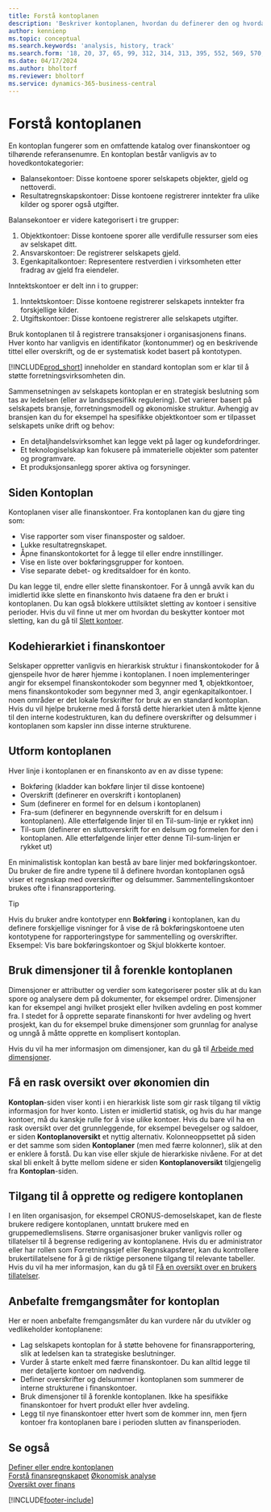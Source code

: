 ```yaml
---
title: Forstå kontoplanen
description: 'Beskriver kontoplanen, hvordan du definerer den og hvordan du bruker den.'
author: kennienp
ms.topic: conceptual
ms.search.keywords: 'analysis, history, track'
ms.search.form: '18, 20, 37, 65, 99, 312, 314, 313, 395, 552, 569, 570, 634, 790, 791, 1158'
ms.date: 04/17/2024
ms.author: bholtorf
ms.reviewer: bholtorf
ms.service: dynamics-365-business-central
---
```


# Forstå kontoplanen

En kontoplan fungerer som en omfattende katalog over finanskontoer og tilhørende referansenumre. En kontoplan består vanligvis av to hovedkontokategorier:

- Balansekontoer: Disse kontoene sporer selskapets objekter, gjeld og nettoverdi.
- Resultatregnskapskontoer: Disse kontoene registrerer inntekter fra ulike kilder og sporer også utgifter.

Balansekontoer er videre kategorisert i tre grupper:

1. Objektkontoer: Disse kontoene sporer alle verdifulle ressurser som eies av selskapet ditt.
1. Ansvarskontoer: De registrerer selskapets gjeld.
1. Egenkapitalkontoer: Representere restverdien i virksomheten etter fradrag av gjeld fra eiendeler.

Inntektskontoer er delt inn i to grupper:

1. Inntektskontoer: Disse kontoene registrerer selskapets inntekter fra forskjellige kilder.
1. Utgiftskontoer: Disse kontoene registrerer alle selskapets utgifter.

Bruk kontoplanen til å registrere transaksjoner i organisasjonens finans. Hver konto har vanligvis en identifikator (kontonummer) og en beskrivende tittel eller overskrift, og de er systematisk kodet basert på kontotypen.

[!INCLUDE[prod_short](includes/prod_short.md)] inneholder en standard kontoplan som er klar til å støtte forretningsvirksomheten din.

Sammensetningen av selskapets kontoplan er en strategisk beslutning som tas av ledelsen (eller av landsspesifikk regulering). Det varierer basert på selskapets bransje, forretningsmodell og økonomiske struktur. Avhengig av bransjen kan du for eksempel ha spesifikke objektkontoer som er tilpasset selskapets unike drift og behov:

* En detaljhandelsvirksomhet kan legge vekt på lager og kundefordringer.
* Et teknologiselskap kan fokusere på immaterielle objekter som patenter og programvare.
* Et produksjonsanlegg sporer aktiva og forsyninger.

## Siden Kontoplan

Kontoplanen viser alle finanskontoer. Fra kontoplanen kan du gjøre ting som:  

* Vise rapporter som viser finansposter og saldoer.  
* Lukke resultatregnskapet.  
* Åpne finanskontokortet for å legge til eller endre innstillinger.  
* Vise en liste over bokføringsgrupper for kontoen.
* Vise separate debet- og kreditsaldoer for én konto.

Du kan legge til, endre eller slette finanskontoer. For å unngå avvik kan du imidlertid ikke slette en finanskonto hvis dataene fra den er brukt i kontoplanen. Du kan også blokkere uttilsiktet sletting av kontoer i sensitive perioder. Hvis du vil finne ut mer om hvordan du beskytter kontoer mot sletting, kan du gå til [Slett kontoer](finance-setup-chart-accounts.md#delete-accounts).  

## Kodehierarkiet i finanskontoer

Selskaper oppretter vanligvis en hierarkisk struktur i finanskontokoder for å gjenspeile hvor de hører hjemme i kontoplanen. I noen implementeringer angir for eksempel finanskontokoder som begynner med **1**, objektkontoer, mens finanskontokoder som begynner med 3, angir egenkapitalkontoer. I noen områder er det lokale forskrifter for bruk av en standard kontoplan. Hvis du vil hjelpe brukerne med å forstå dette hierarkiet uten å måtte kjenne til den interne kodestrukturen, kan du definere overskrifter og delsummer i kontoplanen som kapsler inn disse interne strukturene.

## Utform kontoplanen

Hver linje i kontoplanen er en finanskonto av en av disse typene:

* Bokføring (kladder kan bokføre linjer til disse kontoene)
* Overskrift (definerer en overskrift i kontoplanen)
* Sum (definerer en formel for en delsum i kontoplanen)
* Fra-sum (definerer en begynnende overskrift for en delsum i kontoplanen). Alle etterfølgende linjer til en Til-sum-linje er rykket inn)
* Til-sum (definerer en sluttoverskrift for en delsum og formelen for den i kontoplanen. Alle etterfølgende linjer etter denne Til-sum-linjen er rykket ut)

En minimalistisk kontoplan kan bestå av bare linjer med bokføringskontoer. Du bruker de fire andre typene til å definere hvordan kontoplanen også viser et regnskap med overskrifter og delsummer. Sammentellingskontoer brukes ofte i finansrapportering.

> [!TIP]
> Hvis du bruker andre kontotyper enn **Bokføring** i kontoplanen, kan du definere forskjellige visninger for å vise de rå bokføringskontoene uten kontotypene for rapporteringstype for sammentelling og overskrifter. Eksempel: Vis bare bokføringskontoer og Skjul blokkerte kontoer.

## Bruk dimensjoner til å forenkle kontoplanen

Dimensjoner er attributter og verdier som kategoriserer poster slik at du kan spore og analysere dem på dokumenter, for eksempel ordrer. Dimensjoner kan for eksempel angi hvilket prosjekt eller hvilken avdeling en post kommer fra. I stedet for å opprette separate finanskonti for hver avdeling og hvert prosjekt, kan du for eksempel bruke dimensjoner som grunnlag for analyse og unngå å måtte opprette en komplisert kontoplan.

Hvis du vil ha mer informasjon om dimensjoner, kan du gå til [Arbeide med dimensjoner](finance-dimensions.md).

## Få en rask oversikt over økonomien din

**Kontoplan**-siden viser konti i en hierarkisk liste som gir rask tilgang til viktig informasjon for hver konto. Listen er imidlertid statisk, og hvis du har mange kontoer, må du kanskje rulle for å vise ulike kontoer. Hvis du bare vil ha en rask oversikt over det grunnleggende, for eksempel bevegelser og saldoer, er siden **Kontoplanoversikt** et nyttig alternativ. Kolonneoppsettet på siden er det samme som siden **Kontoplaner** (men med færre kolonner), slik at den er enklere å forstå. Du kan vise eller skjule de hierarkiske nivåene. For at det skal bli enkelt å bytte mellom sidene er siden **Kontoplanoversikt** tilgjengelig fra **Kontoplan**-siden.

## Tilgang til å opprette og redigere kontoplanen

I en liten organisasjon, for eksempel CRONUS-demoselskapet, kan de fleste brukere redigere kontoplanen, unntatt brukere med en gruppemedlemslisens. Større organisasjoner bruker vanligvis roller og tillatelser til å begrense redigering av kontoplanene. Hvis du er administrator eller har rollen som Forretningssjef eller Regnskapsfører, kan du kontrollere brukertillatelsene for å gi de riktige personene tilgang til relevante tabeller. Hvis du vil ha mer informasjon, kan du gå til [Få en oversikt over en brukers tillatelser](ui-define-granular-permissions.md#get-an-overview-of-a-users-permissions).  


<!-- ## Standard chart of accounts in different regions
Uncomment when we have more examples added to our localization documentation

Some regions have defined standards for the chart of accounts structure you should use in your company. 

Here are some examples of such standards that have been implemented in localized versions of [!INCLUDE[prod_short](includes/prod_short.md)]:

* [Standard chart of accounts in Denmark](localfunctionality/denmark/how-to-set-up-standard-coa.md)
-->

## Anbefalte fremgangsmåter for kontoplan

Her er noen anbefalte fremgangsmåter du kan vurdere når du utvikler og vedlikeholder kontoplanene:

* Lag selskapets kontoplan for å støtte behovene for finansrapportering, slik at ledelsen kan ta strategiske beslutninger.
* Vurder å starte enkelt med færre finanskontoer. Du kan alltid legge til mer detaljerte kontoer om nødvendig.
* Definer overskrifter og delsummer i kontoplanen som summerer de interne strukturene i finanskontoer.
* Bruk dimensjoner til å forenkle kontoplanen. Ikke ha spesifikke finanskontoer for hvert produkt eller hver avdeling.
* Legg til nye finanskontoer etter hvert som de kommer inn, men fjern kontoer fra kontoplanen bare i perioden slutten av finansperioden.

## Se også

[Definer eller endre kontoplanen](finance-setup-chart-accounts.md)  
[Forstå finansregnskapet](finance-general-ledger.md)
[Økonomisk analyse](bi.md)  
[Oversikt over finans](finance.md)  

[!INCLUDE[footer-include](includes/footer-banner.md)]
